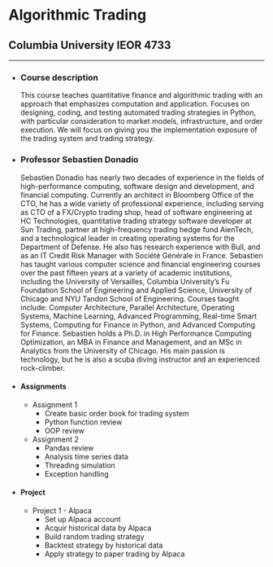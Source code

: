 # Algorithmic Trading
## Columbia University IEOR 4733

-------------------------
* ### Course description

  This course teaches quantitative finance and algorithmic trading with an approach that emphasizes computation and application.
  Focuses on designing, coding, and testing automated trading strategies in Python, with particular consideration to market models, infrastructure, and order execution. We will focus on giving you the implementation exposure of the trading system and trading strategy.
  
    
* ### Professor Sebastien Donadio

    Sebastien Donadio has nearly two decades of experience in the fields of high-performance computing, software design and development, and financial computing. Currently an architect in Bloomberg Office of the CTO, he has a wide variety of professional experience, including serving as CTO of a FX/Crypto trading shop, head of software engineering at HC Technologies, quantitative trading strategy software developer at Sun Trading, partner at high-frequency trading hedge fund AienTech, and a technological leader in creating operating systems for the Department of Defense. He also has research experience with Bull, and as an IT Credit Risk Manager with Société Générale in France. Sebastien has taught various computer science and financial engineering courses over the past fifteen years at a variety of academic institutions, including the University of Versailles, Columbia University’s Fu Foundation School of Engineering and Applied Science, University of Chicago and NYU Tandon School of Engineering. Courses taught include: Computer Architecture, Parallel Architecture, Operating Systems, Machine Learning, Advanced Programming, Real-time Smart Systems, Computing for Finance in Python, and Advanced Computing for Finance. Sebastien holds a Ph.D. in High Performance Computing Optimization, an MBA in Finance and Management, and an MSc in Analytics from the University of Chicago. His main passion is technology, but he is also a scuba diving instructor and an experienced rock-climber.

* #### Assignments
    * Assignment 1
      * Create basic order book for trading system
      * Python function review
      * OOP review
    * Assignment 2
      * Pandas review
      * Analysis time series data
      * Threading simulation 
      * Exception handling
      
* #### Project
    * Project 1 - Alpaca
      * Set up Alpaca account 
      * Acquir historical data by Alpaca
      * Build random trading strategy 
      * Backtest strategy by historical data
      * Apply strategy to paper trading by Alpaca